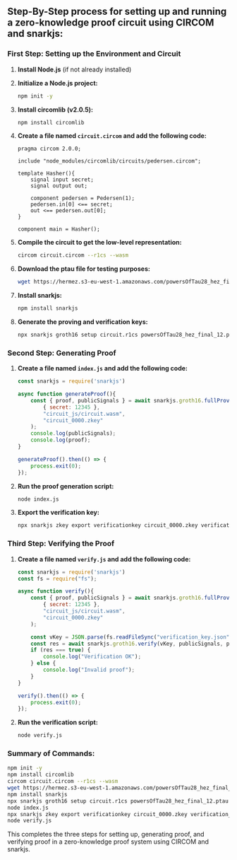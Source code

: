 ## Step-By-Step process for setting up and running a zero-knowledge proof circuit using CIRCOM and snarkjs:

### First Step: Setting up the Environment and Circuit
1. **Install Node.js** (if not already installed)

2. **Initialize a Node.js project:**
   ```bash
   npm init -y
   ```

3. **Install circomlib (v2.0.5):**
   ```bash
   npm install circomlib
   ```

4. **Create a file named `circuit.circom` and add the following code:**
   ```circom
   pragma circom 2.0.0;

   include "node_modules/circomlib/circuits/pedersen.circom";

   template Hasher(){
       signal input secret;
       signal output out;

       component pedersen = Pedersen(1);
       pedersen.in[0] <== secret;
       out <== pedersen.out[0];
   }

   component main = Hasher();
   ```

5. **Compile the circuit to get the low-level representation:**
   ```bash
   circom circuit.circom --r1cs --wasm
   ```

6. **Download the ptau file for testing purposes:**
   ```bash
   wget https://hermez.s3-eu-west-1.amazonaws.com/powersOfTau28_hez_final_12.ptau
   ```

7. **Install snarkjs:**
   ```bash
   npm install snarkjs
   ```

8. **Generate the proving and verification keys:**
   ```bash
   npx snarkjs groth16 setup circuit.r1cs powersOfTau28_hez_final_12.ptau circuit_0000.zkey
   ```

### Second Step: Generating Proof
1. **Create a file named `index.js` and add the following code:**
   ```javascript
   const snarkjs = require('snarkjs')

   async function generateProof(){
       const { proof, publicSignals } = await snarkjs.groth16.fullProve(
           { secret: 12345 }, 
           "circuit_js/circuit.wasm", 
           "circuit_0000.zkey"
       );
       console.log(publicSignals);
       console.log(proof);
   }

   generateProof().then(() => {
       process.exit(0);
   });
   ```

2. **Run the proof generation script:**
   ```bash
   node index.js
   ```

3. **Export the verification key:**
   ```bash
   npx snarkjs zkey export verificationkey circuit_0000.zkey verification_key.json
   ```

### Third Step: Verifying the Proof
1. **Create a file named `verify.js` and add the following code:**
   ```javascript
   const snarkjs = require('snarkjs')
   const fs = require("fs");

   async function verify(){
       const { proof, publicSignals } = await snarkjs.groth16.fullProve(
           { secret: 12345 }, 
           "circuit_js/circuit.wasm", 
           "circuit_0000.zkey"
       );

       const vKey = JSON.parse(fs.readFileSync("verification_key.json"));
       const res = await snarkjs.groth16.verify(vKey, publicSignals, proof);
       if (res === true) {
           console.log("Verification OK");
       } else {
           console.log("Invalid proof");
       }
   }

   verify().then(() => {
       process.exit(0);
   });
   ```

2. **Run the verification script:**
   ```bash
   node verify.js
   ```

### Summary of Commands:
```bash
npm init -y
npm install circomlib
circom circuit.circom --r1cs --wasm
wget https://hermez.s3-eu-west-1.amazonaws.com/powersOfTau28_hez_final_12.ptau
npm install snarkjs
npx snarkjs groth16 setup circuit.r1cs powersOfTau28_hez_final_12.ptau circuit_0000.zkey
node index.js
npx snarkjs zkey export verificationkey circuit_0000.zkey verification_key.json
node verify.js
```

This completes the three steps for setting up, generating proof, and verifying proof in a zero-knowledge proof system using CIRCOM and snarkjs.
